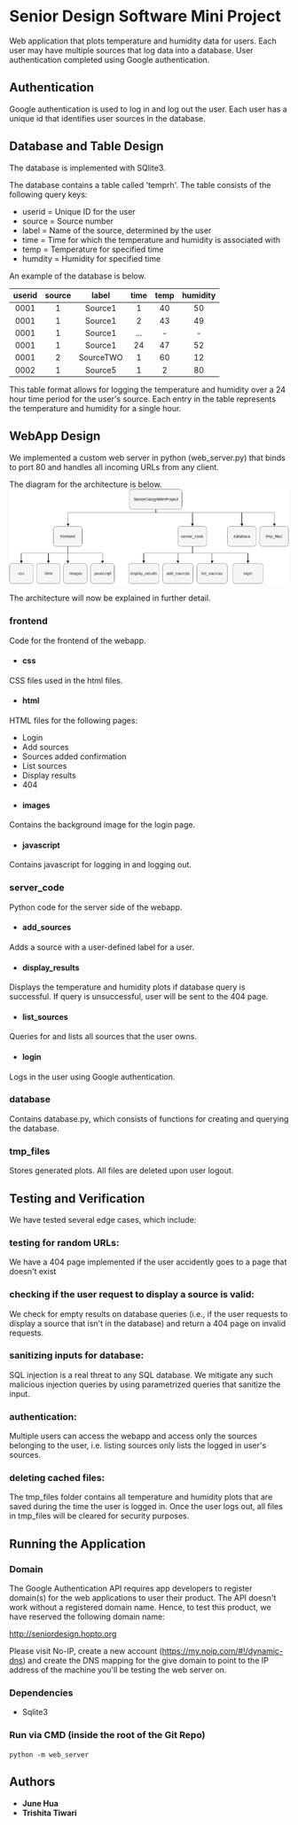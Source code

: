 # Senior Design Software Mini Project

Web application that plots temperature and humidity data for users. Each user may have multiple sources that log data into a database. User authentication completed using Google authentication. 

## Authentication

Google authentication is used to log in and log out the user. Each user has a unique id that identifies user sources in the database.

## Database and Table Design

The database is implemented with SQlite3. 

The database contains a table called 'temprh'.
The table consists of the following query keys:
* userid = Unique ID for the user
* source = Source number
* label = Name of the source, determined by the user
* time = Time for which the temperature and humidity is associated with
* temp = Temperature for specified time
* humdity = Humidity for specified time

An example of the database is below.

| userid | source | label | time | temp | humidity |
|:------:|:------:|:-----:|:----:|:----:|:--------:|
| 0001 | 1 | Source1 | 1 | 40 | 50 |
| 0001 | 1 | Source1 | 2 | 43 | 49 |
| 0001 | 1 | Source1 | ... | - | - |
| 0001 | 1 | Source1 | 24 | 47 | 52 |
| 0001 | 2 | SourceTWO | 1 | 60 | 12 |
| 0002 | 1 | Source5 | 1 | 2 | 80 |

This table format allows for logging the temperature and humidity over a 24 hour time period for the user's source. Each entry in the table represents the temperature and humidity for a single hour.

## WebApp Design

We implemented a custom web server in python (web_server.py) that binds to port 80 and
handles all incoming URLs from any client.

The diagram for the architecture is below.
![diagram](architecture.png)

The architecture will now be explained in further detail.
### frontend
Code for the frontend of the webapp. 
* #### css
CSS files used in the html files. 
* #### html
HTML files for the following pages:
* Login
* Add sources
* Sources added confirmation
* List sources
* Display results
* 404 
* #### images
Contains the background image for the login page.
* #### javascript
Contains javascript for logging in and logging out.
### server_code
Python code for the server side of the webapp. 
* #### add_sources
Adds a source with a user-defined label for a user.
* #### display_results
Displays the temperature and humidity plots if database query is successful. If query is unsuccessful, user will be sent to the 404 page. 
* #### list_sources
Queries for and lists all sources that the user owns.
* #### login
Logs in the user using Google authentication.

### database
Contains database.py, which consists of functions for creating and querying the database.

### tmp_files
Stores generated plots. All files are deleted upon user logout. 

## Testing and Verification

We have tested several edge cases, which include:

### testing for random URLs: 
We have a 404 page implemented if the user accidently goes to a page that doesn't exist

### checking if the user request to display a source is valid: 
We check for empty results on database queries (i.e., if the user requests to display a source that isn't in the database) and return a 404 page on invalid requests.

### sanitizing inputs for database: 
SQL injection is a real threat to any SQL database. We mitigate any such malicious injection queries by using parametrized queries that sanitize the input.

### authentication: 
Multiple users can access the webapp and access only the sources belonging to the user, i.e. listing sources only lists the logged in user's sources.

### deleting cached files: 
The tmp_files folder contains all temperature and humidity plots that are saved during the time the user is logged in. Once the user logs out, all files in tmp_files will be cleared for security purposes.

## Running the Application

### Domain

The Google Authentication API requires app developers to register domain(s) for the web applications to user their product. The API doesn't work without a registered domain name. Hence, to test this product, we have reserved the following domain name:

http://seniordesign.hopto.org

Please visit No-IP, create a new account (https://my.noip.com/#!/dynamic-dns) and create the DNS mapping for the give domain to point to the IP address of the machine you'll be testing the web server on.

### Dependencies

* Sqlite3

### Run via CMD (inside the root of the Git Repo)

```
python -m web_server
```

## Authors

* **June Hua** 
* **Trishita Tiwari**
